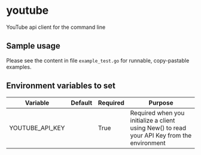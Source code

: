 # youtube
YouTube api client for the command line

## Sample usage
Please see the content in file `example_test.go` for runnable, copy-pastable examples.

## Environment variables to set
Variable | Default | Required | Purpose
---|---|---|---
YOUTUBE_API_KEY|| True | Required when you initialize a client using New() to read your API Key from the environment
